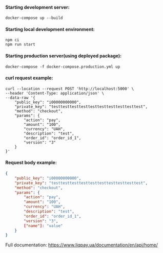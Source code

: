 

#### Starting development server:
```shell script
docker-compose up --build
```


#### Starting local development environment:
```shell script
npm ci
npm run start
```

#### Starting production server(using deployed package):
```shell script
docker-compose -f docker-compose.production.yml up
```

#### curl request example:
```shell script
curl --location --request POST 'http://localhost:5000' \
--header 'Content-Type: application/json' \
--data-raw '{
    "public_key": "i00000000000",
    "private_key": "testtesttesttesttesttesttesttesttesttest",
    "method": "checkout",
    "params": {
        "action": "pay",
        "amount": "100",
        "currency": "UAH",
        "description": "test",
        "order_id": "order_id_1",
        "version": "3"
    }
}'
```


#### Request body example:
```json
{
    "public_key": "i00000000000",
    "private_key": "testtesttesttesttesttesttesttesttesttest",
    "method": "checkout",
    "params": {
        "action": "pay",
        "amount": "100",
        "currency": "UAH",
        "description": "test",
        "order_id": "order_id_1",
        "version": "3",
        ["name"]: "value"
    }
}
```
Full documentation: https://www.liqpay.ua/documentation/en/api/home/
